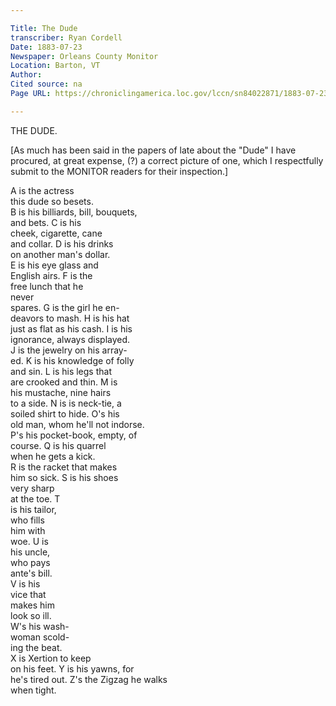 ```yaml
---

Title: The Dude
transcriber: Ryan Cordell
Date: 1883-07-23
Newspaper: Orleans County Monitor
Location: Barton, VT
Author: 
Cited source: na
Page URL: https://chroniclingamerica.loc.gov/lccn/sn84022871/1883-07-23/ed-1/seq-3/

---
```


THE DUDE.

[As much has been said in the papers of late about the "Dude" I have procured, at great expense, (?) a correct picture of one, which I respectfully submit to the MONITOR readers for their inspection.]

A is the actress  
this dude so besets.  
B is his billiards, bill, bouquets,  
and bets. C is his  
cheek, cigarette, cane  
and collar. D is his drinks  
on another man's dollar.  
E is his eye glass and  
English airs. F is the  
free lunch that he  
never  
spares. 
G is the girl he en-  
deavors to mash. H is his hat  
just as flat as his cash. I is his  
ignorance, always displayed.  
J is the jewelry on his array-  
ed. K is his knowledge of folly  
and sin. L is his legs that  
are crooked and thin. M is  
his mustache, nine hairs  
to a side. N is is neck-tie, a  
soiled shirt to hide. O's his  
old man, whom he'll not indorse.  
P's his pocket-book, empty, of  
course. Q is his quarrel  
when he gets a kick.  
R is the racket that makes  
him so sick. S is his shoes  
very sharp  
at the toe. T  
is his tailor,  
who fills  
him with  
woe. U is  
his uncle,  
who pays  
ante's bill.  
V is his  
vice that  
makes him  
look so ill.  
W's his wash-  
woman scold-  
ing the beat.  
X is Xertion to keep  
on his feet. Y is his yawns, for  
he's tired out. Z's the Zigzag he walks  
when tight. 